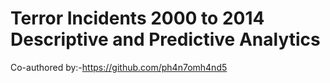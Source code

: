 # Terror Incidents  2000 to 2014 Descriptive and Predictive Analytics
 
Co-authored by:-https://github.com/ph4n7omh4nd5
